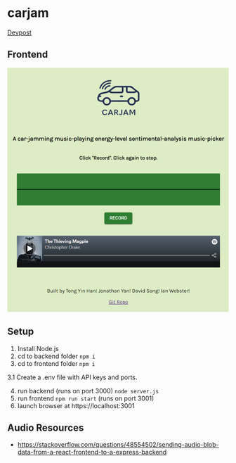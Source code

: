 # carjam

[Devpost](https://devpost.com/software/carjam)

## Frontend

![Frontend](frontend.png)

## Setup

1. Install Node.js
2. cd to backend folder
`npm i`
3. cd to frontend folder
`npm i` 

3.1 Create a .env file with API keys and ports.

4. run backend (runs on port 3000)
`node server.js`
5. run frontend
`npm run start` (runs on port 3001)
6. launch browser at https://localhost:3001


## Audio Resources 
- https://stackoverflow.com/questions/48554502/sending-audio-blob-data-from-a-react-frontend-to-a-express-backend
